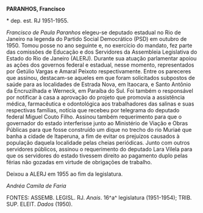 **PARANHOS, Francisco**

\* dep. est. RJ 1951-1955.

*Francisco de Paula Paranhos* elegeu-se deputado estadual no Rio de
Janeiro na legenda do Partido Social Democrático (PSD) em outubro de
1950. Tomou posse no ano seguinte e, no exercício do mandato, fez parte
das comissões de Educação e dos Servidores da Assembleia Legislativa do
Estado do Rio de Janeiro (ALERJ). Durante sua atuação parlamentar apoiou
as ações dos governos federal e estadual, nesse momento, representados
por Getúlio Vargas e Amaral Peixoto respectivamente. Entre os pareceres
que assinou, destacam-se aqueles em que foram solicitados subpostos de
saúde para as localidades de Estrada Nova, em Itaocara, e Santo Antônio
da Encruzilhada e Werneck, em Paraíba do Sul. Foi também o responsável
por notificar à casa a aprovação do projeto que promovia a assistência
médica, farmacêutica e odontológica aos trabalhadores das salinas e suas
respectivas famílias, notícia que recebeu por telegrama do deputado
federal Miguel Couto Filho. Assinou também requerimento para que o
governador do estado interferisse junto ao Ministério de Viação e Obras
Públicas para que fosse construído um dique no trecho do rio Muriaé que
banha a cidade de Itaperuna, a fim de evitar os prejuízos causados à
população daquela localidade pelas cheias periódicas. Junto com outros
servidores públicos, assinou o requerimento do deputado Lara Vilela para
que os servidores do estado tivessem direito ao pagamento duplo pelas
férias não gozadas em virtude de obrigações de trabalho.

Deixou a ALERJ em 1955 ao fim da legislatura.

*Andréa Camila de Faria*

FONTES: ASSEMB. LEGISL. RJ. *Anais*. 16^a^ legislatura (1951-1954);
TRIB. SUP. ELEIT. *Dados* (1950).
